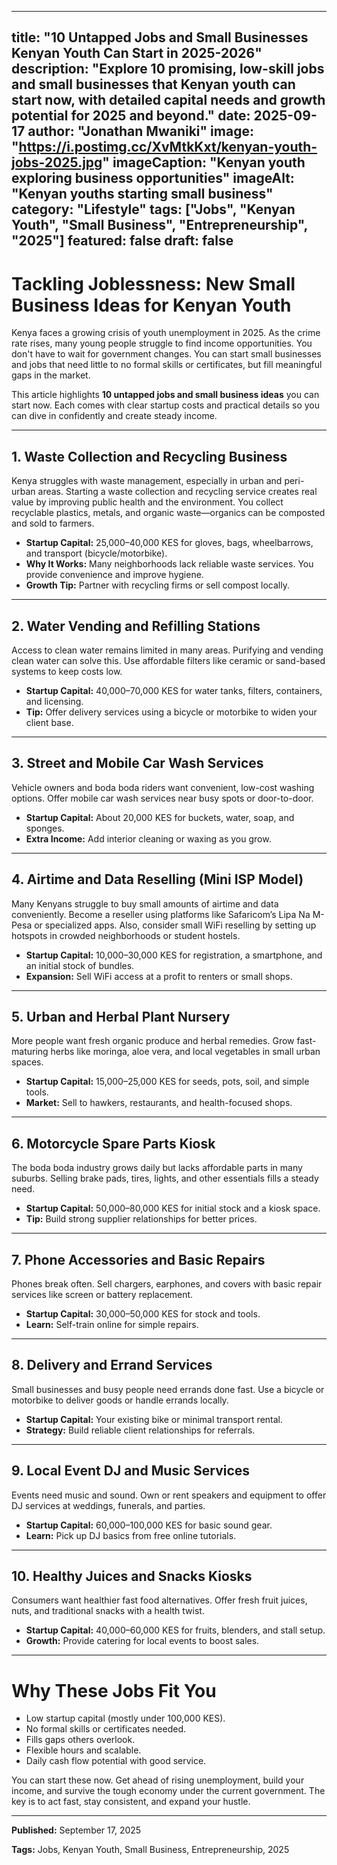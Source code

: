 
---
title: "10 Untapped Jobs and Small Businesses Kenyan Youth Can Start in 2025-2026"
description: "Explore 10 promising, low-skill jobs and small businesses that Kenyan youth can start now, with detailed capital needs and growth potential for 2025 and beyond."
date: 2025-09-17
author: "Jonathan Mwaniki"
image: "https://i.postimg.cc/XvMtkKxt/kenyan-youth-jobs-2025.jpg"
imageCaption: "Kenyan youth exploring business opportunities"
imageAlt: "Kenyan youths starting small business"
category: "Lifestyle"
tags: ["Jobs", "Kenyan Youth", "Small Business", "Entrepreneurship", "2025"]
featured: false
draft: false
---

# Tackling Joblessness: New Small Business Ideas for Kenyan Youth

Kenya faces a growing crisis of youth unemployment in 2025. As the crime rate rises, many young people struggle to find income opportunities. You don't have to wait for government changes. You can start small businesses and jobs that need little to no formal skills or certificates, but fill meaningful gaps in the market.

This article highlights **10 untapped jobs and small business ideas** you can start now. Each comes with clear startup costs and practical details so you can dive in confidently and create steady income.

***

## 1. Waste Collection and Recycling Business

Kenya struggles with waste management, especially in urban and peri-urban areas. Starting a waste collection and recycling service creates real value by improving public health and the environment. You collect recyclable plastics, metals, and organic waste—organics can be composted and sold to farmers.

- **Startup Capital:** 25,000–40,000 KES for gloves, bags, wheelbarrows, and transport (bicycle/motorbike).
- **Why It Works:** Many neighborhoods lack reliable waste services. You provide convenience and improve hygiene.
- **Growth Tip:** Partner with recycling firms or sell compost locally.

***

## 2. Water Vending and Refilling Stations

Access to clean water remains limited in many areas. Purifying and vending clean water can solve this. Use affordable filters like ceramic or sand-based systems to keep costs low.

- **Startup Capital:** 40,000–70,000 KES for water tanks, filters, containers, and licensing.
- **Tip:** Offer delivery services using a bicycle or motorbike to widen your client base.

***

## 3. Street and Mobile Car Wash Services

Vehicle owners and boda boda riders want convenient, low-cost washing options. Offer mobile car wash services near busy spots or door-to-door.

- **Startup Capital:** About 20,000 KES for buckets, water, soap, and sponges.
- **Extra Income:** Add interior cleaning or waxing as you grow.

***

## 4. Airtime and Data Reselling (Mini ISP Model)

Many Kenyans struggle to buy small amounts of airtime and data conveniently. Become a reseller using platforms like Safaricom’s Lipa Na M-Pesa or specialized apps. Also, consider small WiFi reselling by setting up hotspots in crowded neighborhoods or student hostels.

- **Startup Capital:** 10,000–30,000 KES for registration, a smartphone, and an initial stock of bundles.
- **Expansion:** Sell WiFi access at a profit to renters or small shops.

***

## 5. Urban and Herbal Plant Nursery

More people want fresh organic produce and herbal remedies. Grow fast-maturing herbs like moringa, aloe vera, and local vegetables in small urban spaces.

- **Startup Capital:** 15,000–25,000 KES for seeds, pots, soil, and simple tools.
- **Market:** Sell to hawkers, restaurants, and health-focused shops.

***

## 6. Motorcycle Spare Parts Kiosk

The boda boda industry grows daily but lacks affordable parts in many suburbs. Selling brake pads, tires, lights, and other essentials fills a steady need.

- **Startup Capital:** 50,000–80,000 KES for initial stock and a kiosk space.
- **Tip:** Build strong supplier relationships for better prices.

***

## 7. Phone Accessories and Basic Repairs

Phones break often. Sell chargers, earphones, and covers with basic repair services like screen or battery replacement.

- **Startup Capital:** 30,000–50,000 KES for stock and tools.
- **Learn:** Self-train online for simple repairs.

***

## 8. Delivery and Errand Services

Small businesses and busy people need errands done fast. Use a bicycle or motorbike to deliver goods or handle errands locally.

- **Startup Capital:** Your existing bike or minimal transport rental.
- **Strategy:** Build reliable client relationships for referrals.

***

## 9. Local Event DJ and Music Services

Events need music and sound. Own or rent speakers and equipment to offer DJ services at weddings, funerals, and parties.

- **Startup Capital:** 60,000–100,000 KES for basic sound gear.
- **Learn:** Pick up DJ basics from free online tutorials.

***

## 10. Healthy Juices and Snacks Kiosks

Consumers want healthier fast food alternatives. Offer fresh fruit juices, nuts, and traditional snacks with a health twist.

- **Startup Capital:** 40,000–60,000 KES for fruits, blenders, and stall setup.
- **Growth:** Provide catering for local events to boost sales.

***

# Why These Jobs Fit You

- Low startup capital (mostly under 100,000 KES).
- No formal skills or certificates needed.
- Fills gaps others overlook.
- Flexible hours and scalable.
- Daily cash flow potential with good service.

You can start these now. Get ahead of rising unemployment, build your income, and survive the tough economy under the current government. The key is to act fast, stay consistent, and expand your hustle.

***

<div class="article,meta">
  <p><strong>Published:</strong> September 17, 2025</p>
  <p><strong>Tags:</strong> Jobs, Kenyan Youth, Small Business, Entrepreneurship, 2025</p>
</div>